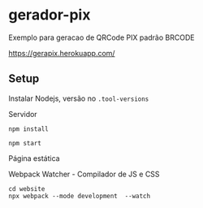 # gerador-pix

Exemplo para geracao de QRCode PIX padrão BRCODE

https://gerapix.herokuapp.com/

## Setup

Instalar Nodejs, versão no `.tool-versions`

Servidor

```
npm install

npm start
```


Página estática

Webpack Watcher - Compilador de JS e CSS

```
cd website
npx webpack --mode development  --watch
```
